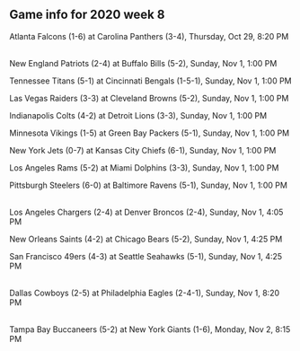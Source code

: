 ## Game info for 2020 week 8
Atlanta Falcons (1-6) at Carolina Panthers (3-4), Thursday, Oct 29, 8:20 PM

<br/>New England Patriots (2-4) at Buffalo Bills (5-2), Sunday, Nov 1, 1:00 PM

Tennessee Titans (5-1) at Cincinnati Bengals (1-5-1), Sunday, Nov 1, 1:00 PM

Las Vegas Raiders (3-3) at Cleveland Browns (5-2), Sunday, Nov 1, 1:00 PM

Indianapolis Colts (4-2) at Detroit Lions (3-3), Sunday, Nov 1, 1:00 PM

Minnesota Vikings (1-5) at Green Bay Packers (5-1), Sunday, Nov 1, 1:00 PM

New York Jets (0-7) at Kansas City Chiefs (6-1), Sunday, Nov 1, 1:00 PM

Los Angeles Rams (5-2) at Miami Dolphins (3-3), Sunday, Nov 1, 1:00 PM

Pittsburgh Steelers (6-0) at Baltimore Ravens (5-1), Sunday, Nov 1, 1:00 PM

<br/>Los Angeles Chargers (2-4) at Denver Broncos (2-4), Sunday, Nov 1, 4:05 PM

New Orleans Saints (4-2) at Chicago Bears (5-2), Sunday, Nov 1, 4:25 PM

San Francisco 49ers (4-3) at Seattle Seahawks (5-1), Sunday, Nov 1, 4:25 PM

<br/>Dallas Cowboys (2-5) at Philadelphia Eagles (2-4-1), Sunday, Nov 1, 8:20 PM

<br/>Tampa Bay Buccaneers (5-2) at New York Giants (1-6), Monday, Nov 2, 8:15 PM

